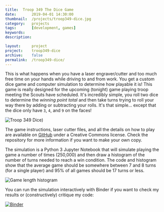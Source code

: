 ```yaml
---
title: 	Troop 349 The Dice Game
date: 		2019-04-01 14:30:00
thumbnail: 	/projects/troop349-dice.jpg
category: 	projects
tags: 		[development, games]
keywords:
description:

layout: 	project
project: 	troop349-dice
archive:	false
permalink:  /troop349-dice/
---
```

This is what happens when you have a laser engraver/cutter and too much free time on your hands while driving to and from work. You get a custom dice game and computer simulation to determine how playable it is! This game is really designed for the upcoming (tonight) game playing troop meeting the Scouts have scheduled. It's incredibly simple, you roll two dice to determine the _winning point total_ and then take turns trying to roll your way there by adding or subtracting your rolls. It's that simple... except that the dice only have `3`, `4`, and `9` on the faces!

![Troop 349 Dice]({{"/projects/troop349-dice.jpg"|prepend:site.assetsurl}}))

The game instructions, laser cutter files, and all the details on how to play are available on [GitHub](https://github.com/stephenhouser/Troop349-Dice-Game) under a Creative Commons license. Check the repository for more information if you want to make your own copy.

The simulation is a Python 3 Jupyter Notebook that will simulate playing the game a number of times (250,000) and then draw a histogram of the number of turns needed to reach a win condition. The code and histogram show that the average game should be somewhere between 7 and 8 turns (for a single player) and 95% of all games should be 17 turns or less.

![Game length histogram]({{"/projects/troop349-dice-histogram.png"|prepend:site.assetsurl}})

You can run the simulation interactively with Binder if you want to check my results or (constructively) critique my code:

[![Binder](https://mybinder.org/badge_logo.svg)](https://mybinder.org/v2/gh/stephenhouser/Troop349-Dice-Game/master?filepath=Troop349-Dice-Game-Simulation.ipynb)

